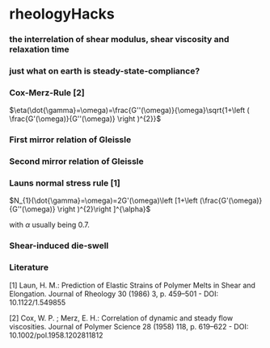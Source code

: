 # rheologyHacks

### the interrelation of shear modulus, shear viscosity and relaxation time

### just what on earth is steady-state-compliance?

### Cox-Merz-Rule [2]
$\eta(\dot{\gamma}=\omega)=\frac{G''(\omega)}{\omega}\sqrt{1+\left ( \frac{G'(\omega)}{G''(\omega)} \right )^{2}}$

### First mirror relation of Gleissle

### Second mirror relation of Gleissle

### Launs normal stress rule [1]
$N_{1}(\dot{\gamma}=\omega)=2G'(\omega)\left [1+\left (\frac{G'(\omega)}{G''(\omega)}  \right )^{2}\right ]^{\alpha}$

with $\alpha$ usually being 0.7.

### Shear-induced die-swell

### Literature
[1] Laun, H. M.: Prediction of Elastic Strains of Polymer Melts in Shear and Elongation. Journal of Rheology 30 (1986) 3, p. 459–501 - DOI: 10.1122/1.549855

[2] Cox, W. P. ; Merz, E. H.: Correlation of dynamic and steady flow viscosities. Journal of Polymer Science 28 (1958) 118, p. 619–622 - DOI: 10.1002/pol.1958.1202811812


